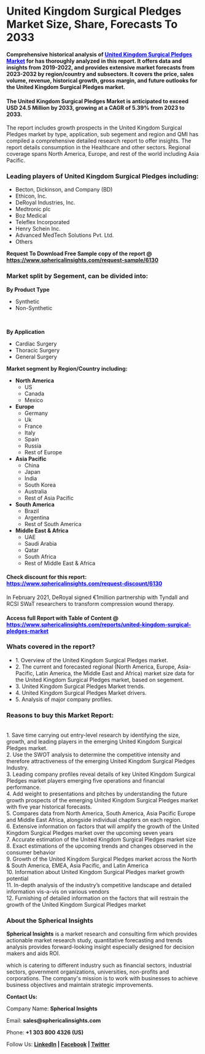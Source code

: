 <h1 class="news-post-title">United Kingdom Surgical Pledges Market Size, Share, Forecasts To 2033</h1>
<p><strong>Comprehensive historical analysis of&nbsp;<span style="color: #0000ff;"><a style="color: #0000ff;" href="https://www.sphericalinsights.com/reports/united-kingdom-surgical-pledges-market" target="_blank">United Kingdom Surgical Pledges Market</a></span>&nbsp;for has thoroughly analyzed in this report. It offers data and insights from 2019-2022, and provides extensive market forecasts from 2023-2032 by region/country and subsectors. It covers the price, sales volume, revenue, historical growth, gross margin, and future outlooks for the United Kingdom Surgical Pledges market.</strong></p>
<h4><strong>The United Kingdom Surgical Pledges Market is anticipated to exceed USD 24.5 Million by 2033, growing at a CAGR of 5.39% from 2023 to 2033.</strong></h4>
<p>The report includes growth prospects in the United Kingdom Surgical Pledges market by type, application, sub segement and region and QMI has compiled a comprehensive detailed research report to offer insights. The report details consumption in the Healthcare and other sectors. Regional coverage spans North America, Europe, and rest of the world including Asia Pacific.</p>
<h3><strong>Leading players of United Kingdom Surgical Pledges including:</strong></h3>
<ul>
<li>Becton, Dickinson, and Company (BD)</li>
<li>Ethicon, Inc.</li>
<li>DeRoyal Industries, Inc.</li>
<li>Medtronic plc</li>
<li>Boz Medical</li>
<li>Teleflex Incorporated</li>
<li>Henry Schein Inc.</li>
<li>Advanced MedTech Solutions Pvt. Ltd.</li>
<li>Others</li>
</ul>
<p><strong>Request To Download Free Sample copy of the report @ <a href="https://www.sphericalinsights.com/request-sample/6130" target="_blank">https://www.sphericalinsights.com/request-sample/6130</a></strong></p>
<h3><strong>Market split by Segement, can be divided into:</strong></h3>
<p><strong>By Product Type</strong></p>
<ul>
<li>Synthetic</li>
<li>Non-Synthetic</li>
</ul>
<p>&nbsp;</p>
<p><strong>By Application</strong></p>
<ul>
<li>Cardiac Surgery</li>
<li>Thoracic Surgery</li>
<li>General Surgery</li>
</ul>
<p><strong>Market segment by Region/Country including:</strong></p>
<ul>
<li><strong>North America</strong>
<ul>
<li>US</li>
<li>Canada</li>
<li>Mexico</li>
</ul>
</li>
<li><strong>Europe</strong>
<ul>
<li>Germany</li>
<li>Uk</li>
<li>France</li>
<li>Italy</li>
<li>Spain</li>
<li>Russia</li>
<li>Rest of Europe</li>
</ul>
</li>
<li><strong>Asia Pacific</strong>
<ul>
<li>China</li>
<li>Japan</li>
<li>India</li>
<li>South Korea</li>
<li>Australia</li>
<li>Rest of Asia Pacific</li>
</ul>
</li>
<li><strong>South America</strong>
<ul>
<li>Brazil</li>
<li>Argentina</li>
<li>Rest of South America</li>
</ul>
</li>
<li><strong>Middle East &amp; Africa</strong>
<ul>
<li>UAE</li>
<li>Saudi Arabia</li>
<li>Qatar</li>
<li>South Africa</li>
<li>Rest of Middle East &amp; Africa</li>
</ul>
</li>
</ul>
<h4>Check discount for this report: <span style="color: #0000ff;"><a style="color: #0000ff;" href="https://www.sphericalinsights.com/request-discount/6130" target="_blank">https://www.sphericalinsights.com/request-discount/6130</a></span></h4>
<p>In February 2021, DeRoyal signed &euro;1million partnership with Tyndall and RCSI SWaT researchers to transform compression wound therapy.</p>
<h4>Access full Report with Table of Content @ <span style="color: #0000ff;"><a style="color: #0000ff;" href="https://www.sphericalinsights.com/reports/united-kingdom-surgical-pledges-market" target="_blank">https://www.sphericalinsights.com/reports/united-kingdom-surgical-pledges-market</a></span></h4>
<h3><strong>Whats covered in the report?</strong></h3>
<ul>
<li>1. Overview of the United Kingdom Surgical Pledges market.</li>
<li>2. The current and forecasted regional (North America, Europe, Asia-Pacific, Latin America, the Middle East and Africa) market size data for the United Kingdom Surgical Pledges market, based on segement.</li>
<li>3. United Kingdom Surgical Pledges Market trends.</li>
<li>4. United Kingdom Surgical Pledges Market drivers.</li>
<li>5. Analysis of major company profiles.</li>
</ul>
<h3><strong>Reasons to buy this Market Report:</strong></h3>
<p><br /> 1. Save time carrying out entry-level research by identifying the size, growth, and leading players in the emerging United Kingdom Surgical Pledges market.<br /> 2. Use the SWOT analysis to determine the competitive intensity and therefore attractiveness of the emerging United Kingdom Surgical Pledges Industry.<br /> 3. Leading company profiles reveal details of key United Kingdom Surgical Pledges market players emerging five operations and financial performance.<br /> 4. Add weight to presentations and pitches by understanding the future growth prospects of the emerging United Kingdom Surgical Pledges market with five year historical forecasts.<br /> 5. Compares data from North America, South America, Asia Pacific Europe and Middle East Africa, alongside individual chapters on each region.<br /> 6. Extensive information on factors that will amplify the growth of the United Kingdom Surgical Pledges market over the upcoming seven years<br /> 7. Accurate estimation of the United Kingdom Surgical Pledges market size <br /> 8. Exact estimations of the upcoming trends and changes observed in the consumer behavior <br /> 9. Growth of the United Kingdom Surgical Pledges market across the North &amp; South America, EMEA, Asia Pacific, and Latin America<br /> 10. Information about United Kingdom Surgical Pledges market growth potential<br /> 11. In-depth analysis of the industry&rsquo;s competitive landscape and detailed information vis-a-vis on various vendors<br /> 12. Furnishing of detailed information on the factors that will restrain the growth of the United Kingdom Surgical Pledges market</p>
<h3><strong>About the Spherical Insights</strong></h3>
<p><strong>Spherical Insights</strong> is a market research and consulting firm which provides actionable market research study, quantitative forecasting and trends analysis provides forward-looking insight especially designed for decision makers and aids ROI.</p>
<p>which is catering to different industry such as financial sectors, industrial sectors, government organizations, universities, non-profits and corporations. The company's mission is to work with businesses to achieve business objectives and maintain strategic improvements.</p>
<p><strong>Contact Us:</strong></p>
<p>Company Name: <strong>Spherical Insights</strong></p>
<p>Email: <strong>sales@sphericalinsights.com</strong></p>
<p>Phone: <strong>+1 303 800 4326 (US)</strong></p>
<p>Follow Us: <strong><a href="https://www.linkedin.com/company/spherical-insight/"><u>LinkedIn</u></a> | <a href="https://www.facebook.com/sphericalinsights22"><u>Facebook</u></a> | <a href="https://twitter.com/SInsights_US"><u>Twitter</u></a></strong></p>
